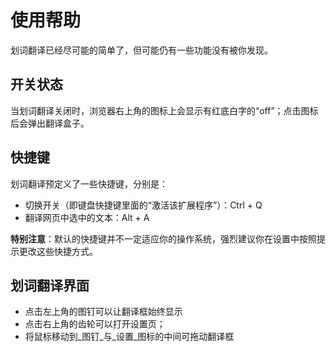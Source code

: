 # 使用帮助

划词翻译已经尽可能的简单了，但可能仍有一些功能没有被你发现。

## 开关状态

当划词翻译关闭时，浏览器右上角的图标上会显示有红底白字的“off”；点击图标后会弹出翻译盒子。

## 快捷键

划词翻译预定义了一些快捷键，分别是：

+ 切换开关（即键盘快捷键里面的“激活该扩展程序”）：Ctrl + Q
+ 翻译网页中选中的文本：Alt + A

**特别注意**：默认的快捷键并不一定适应你的操作系统，强烈建议你在设置中按照提示更改这些快捷方式。

## 划词翻译界面

+ 点击左上角的图钉可以让翻译框始终显示
+ 点击右上角的齿轮可以打开设置页；
+ 将鼠标移动到_图钉_与_设置_图标的中间可拖动翻译框

<global-footer />
